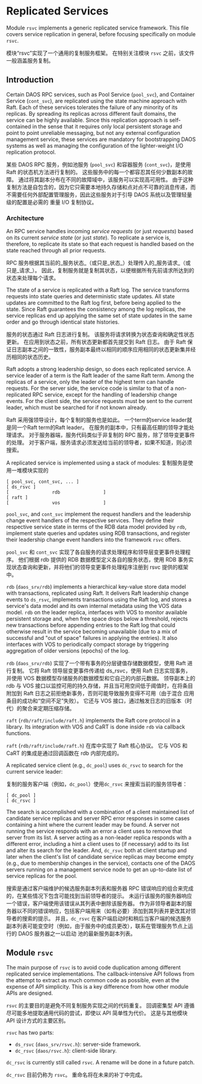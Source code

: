 # Replicated Services

Module `rsvc` implements a generic replicated service framework. This file covers service replication in general, before focusing specifically on module `rsvc`.

模块“rsvc”实现了一个通用的复制服务框架。 在特别关注模块 `rsvc` 之前，该文件一般涵盖服务复制。

## Introduction

Certain DAOS RPC services, such as Pool Service (`pool_svc`), and Container Service (`cont_svc`), are replicated using the state machine approach with Raft. Each of these services tolerates the failure of any minority of its replicas. By spreading its replicas across different fault domains, the service can be highly available. Since this replication approach is self-contained in the sense that it requires only local persistent storage and point to point unreliable messaging, but not any external configuration management service, these services are mandatory for bootstrapping DAOS systems as well as managing the configuration of the lighter-weight I/O replication protocol.

某些 DAOS RPC 服务，例如池服务 (`pool_svc`) 和容器服务 (`cont_svc`)，是使用 Raft 的状态机方法进行复制的。 这些服务中的每一个都容忍其任何少数副本的故障。 通过将其副本分布在不同的故障域中，该服务可以实现高可用性。 由于这种复制方法是自包含的，因为它只需要本地持久存储和点对点不可靠的消息传递，而不需要任何外部配置管理服务，因此这些服务对于引导 DAOS 系统以及管理轻量级的配置是必需的 重量 I/O 复制协议。

### Architecture

An RPC service handles incoming _service requests_ (or just _requests_) based on its current _service state_ (or just _state_). To replicate a service is, therefore, to replicate its state so that each request is handled based on the state reached through all prior requests.

RPC 服务根据其当前的_服务状态_（或只是_状态_）处理传入的_服务请求_（或只是_请求_）。 因此，复制服务就是复制其状态，以便根据所有先前请求所达到的状态来处理每个请求。

The state of a service is replicated with a Raft log. The service transforms requests into state queries and deterministic state updates. All state updates are committed to the Raft log first, before being applied to the state. Since Raft guarantees the consistency among the log replicas, the service replicas end up applying the same set of state updates in the same order and go through identical state histories.

服务的状态通过 Raft 日志进行复制。 该服务将请求转换为状态查询和确定性状态更新。 在应用到状态之前，所有状态更新都首先提交到 Raft 日志。 由于 Raft 保证日志副本之间的一致性，服务副本最终以相同的顺序应用相同的状态更新集并经历相同的状态历史。

Raft adopts a strong leadership design, so does each replicated service. A service leader of a term is the Raft leader of the same Raft term. Among the replicas of a service, only the leader of the highest term can handle requests. For the server side, the service code is similar to that of a non-replicated RPC service, except for the handling of leadership change events. For the client side, the service requests must be sent to the current leader, which must be searched for if not known already.

Raft 采用强领导设计，每个复制的服务也是如此。 一个term的service leader就是同一个Raft term的Raft leader。 在服务的副本中，只有最高任期的领导才能处理请求。 对于服务器端，服务代码类似于非复制的 RPC 服务，除了领导变更事件的处理。 对于客户端，服务请求必须发送给当前的领导者，如果不知道，则必须搜索。

A replicated service is implemented using a stack of modules: 复制服务是使用一堆模块实现的

	[ pool_svc, cont_svc, ... ]
	[ ds_rsvc ]
	[                rdb                ]
	[ raft ]
	[                vos                ]

`pool_svc`, and `cont_svc` implement the request handlers and the leadership change event handlers of the respective services. They define their respective service state in terms of the RDB data model provided by `rdb`, implement state queries and updates using RDB transactions, and register their leadership change event handlers into the framework `rsvc` offers.

`pool_svc` 和 `cont_svc` 实现了各自服务的请求处理程序和领导层变更事件处理程序。 他们根据 rdb 提供的 RDB 数据模型定义各自的服务状态，使用 RDB 事务实现状态查询和更新，并将他们的领导变更事件处理程序注册到 rsvc 提供的框架中。

`rdb` (`daos_srv/rdb`) implements a hierarchical key-value store data model with transactions, replicated using Raft. It delivers Raft leadership change events to `ds_rsvc`, implements transactions using the Raft log, and stores a service's data model and its own internal metadata using the VOS data model. `rdb` on the leader replica, interfaces with VOS to monitor available persistent storage and, when free space drops below a threshold, rejects new transactions before appending entries to the Raft log that could otherwise result in the service becoming unavailable (due to a mix of successful and "out of space" failures in applying the entries). It also interfaces with VOS to periodically compact storage by triggering aggregation of older versions (epochs) of the log.

`rdb` (`daos_srv/rdb`) 实现了一个带有事务的分层键值存储数据模型，使用 Raft 进行复制。 它将 Raft 领导层变更事件传递给 ds_rsvc，使用 Raft 日志实现事务，并使用 VOS 数据模型存储服务的数据模型和它自己的内部元数据。 领导副本上的 rdb 与 VOS 接口以监控可用的持久存储，并且当可用空间低于阈值时，在将条目附加到 Raft 日志之前拒绝新事务，否则可能导致服务变得不可用（由于混合 应用条目的成功和“空间不足”失败）。 它还与 VOS 接口，通过触发日志的旧版本（时代）的聚合来定期压缩存储。

`raft` (`rdb/raft/include/raft.h`) implements the Raft core protocol in a library. Its integration with VOS and CaRT is done inside `rdb` via callback functions.

`raft` (`rdb/raft/include/raft.h`) 在库中实现了 Raft 核心协议。 它与 VOS 和 CaRT 的集成是通过回调函数在 rdb 内部完成的。

A replicated service client (e.g., `dc_pool`) uses `dc_rsvc` to search for the current service leader:

复制的服务客户端（例如，`dc_pool`）使用`dc_rsvc` 来搜索当前的服务领导者：

	[ dc_pool ]
	[ dc_rsvc ]

The search is accomplished with a combination of a client maintained list of candidate service replicas and server RPC error responses in some cases containing a hint where the current leader may be found. A server not running the service responds with an error a client uses to remove that server from its list. A server acting as a non-leader replica responds with a different error, including a hint a client uses to (if necessary) add to its list and alter its search for the leader. And, `dc_rsvc` both at client startup and later when the client's list of candidate service replicas may become empty (e.g., due to membership changes in the service), contacts one of the DAOS servers running on a management service node to get an up-to-date list of service replicas for the pool.

搜索是通过客户端维护的候选服务副本列表和服务器 RPC 错误响应的组合来完成的，在某些情况下包含可能找到当前领导者的提示。 未运行该服务的服务器响应一个错误，客户端使用该错误从其列表中删除该服务器。 作为非领导者副本的服务器以不同的错误响应，包括客户端用来（如有必要）添加到其列表并更改其对领导者的搜索的提示。 并且，`dc_rsvc` 在客户端启动时和稍后当客户端的候选服务副本列表可能变空时（例如，由于服务中的成员更改），联系在管理服务节点上运行的 DAOS 服务器之一以启动 池的最新服务副本列表。

## Module `rsvc`

The main purpose of `rsvc` is to avoid code duplication among different replicated service implementations. The callback-intensive API follows from the attempt to extract as much common code as possible, even at the expense of API simplicity. This is a key difference from how other module APIs are designed.

`rsvc` 的主要目的是避免不同复制服务实现之间的代码重复。 回调密集型 API 遵循尽可能多地提取通用代码的尝试，即使以 API 简单性为代价。 这是与其他模块 API 设计方式的主要区别。

`rsvc` has two parts:

* `ds_rsvc` (`daos_srv/rsvc.h`): server-side framework.
* `dc_rsvc` (`daos/rsvc.h`): client-side library.

`dc_rsvc` is currently still called `rsvc`. A rename will be done in a future patch.

`dc_rsvc` 目前仍称为 `rsvc`。 重命名将在未来的补丁中完成。
